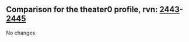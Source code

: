 ## Comparison for the theater0 profile, rvn: [2443](https://github.com/PRO100KatYT/FortniteProfileRevisions/tree/main/profiles/theater0/2443%20theater0.json)-[2445](https://github.com/PRO100KatYT/FortniteProfileRevisions/tree/main/profiles/theater0/2445%20theater0.json)

No changes
